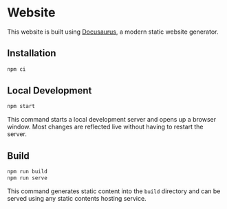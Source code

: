 # Website

This website is built using [Docusaurus](https://docusaurus.io/), a modern static website generator.

## Installation

```bash
npm ci
```

## Local Development

```bash
npm start
```

This command starts a local development server and opens up a browser window. Most changes are reflected live without having to restart the server.

## Build

```bash
npm run build
npm run serve
```

This command generates static content into the `build` directory and can be served using any static contents hosting service.
